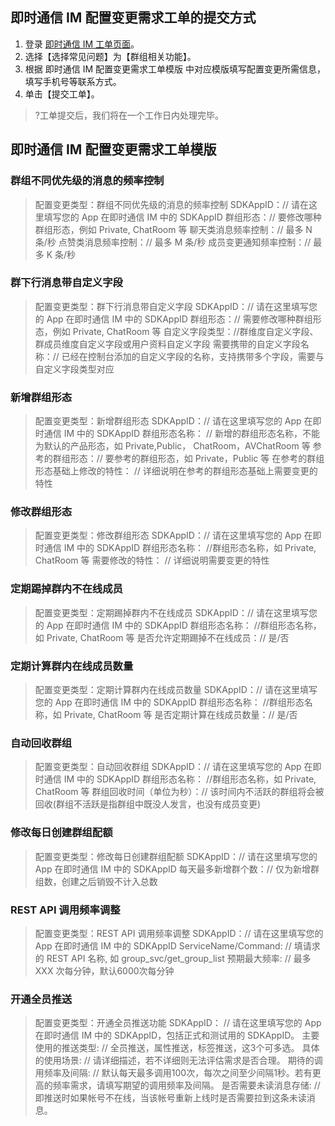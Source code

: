 ## 即时通信 IM 配置变更需求工单的提交方式
1. 登录 [即时通信 IM 工单页面](https://console.cloud.tencent.com/workorder/category?level1_id=29&level2_id=40&source=0&data_title=%E4%BA%91%E9%80%9A%E4%BF%A1%20%20IM&step=1)。
2. 选择【选择常见问题】为【群组相关功能】。
3. 根据 即时通信 IM 配置变更需求工单模版 中对应模版填写配置变更所需信息，填写手机号等联系方式。
4. 单击【提交工单】。
 >?工单提交后，我们将在一个工作日内处理完毕。

## 即时通信 IM 配置变更需求工单模版

### 群组不同优先级的消息的频率控制
> 配置变更类型：群组不同优先级的消息的频率控制
> SDKAppID：// 请在这里填写您的 App 在即时通信 IM 中的 SDKAppID
> 群组形态：// 要修改哪种群组形态，例如 Private, ChatRoom 等
> 聊天类消息频率控制：// 最多 N 条/秒
> 点赞类消息频率控制：// 最多 M 条/秒
> 成员变更通知频率控制：// 最多 K 条/秒

### 群下行消息带自定义字段
> 配置变更类型：群下行消息带自定义字段
> SDKAppID：// 请在这里填写您的 App 在即时通信 IM 中的 SDKAppID
> 群组形态：// 需要修改哪种群组形态，例如 Private, ChatRoom 等
> 自定义字段类型：//群维度自定义字段、群成员维度自定义字段或用户资料自定义字段
> 需要携带的自定义字段名称：// 已经在控制台添加的自定义字段的名称，支持携带多个字段，需要与自定义字段类型对应

### 新增群组形态
> 配置变更类型：新增群组形态
> SDKAppID：// 请在这里填写您的 App 在即时通信 IM 中的 SDKAppID
> 群组形态名称： // 新增的群组形态名称，不能为默认的产品形态，如 Private,Public， ChatRoom，AVChatRoom 等
> 参考的群组形态：// 要参考的群组形态，如 Private，Public 等
> 在参考的群组形态基础上修改的特性： // 详细说明在参考的群组形态基础上需要变更的特性


### 修改群组形态
> 配置变更类型：修改群组形态
> SDKAppID：// 请在这里填写您的 App 在即时通信 IM 中的 SDKAppID
> 群组形态名称： //群组形态名称，如 Private, ChatRoom 等
> 需要修改的特性： // 详细说明需要变更的特性


### 定期踢掉群内不在线成员
> 配置变更类型：定期踢掉群内不在线成员
> SDKAppID：// 请在这里填写您的 App 在即时通信 IM 中的 SDKAppID
> 群组形态名称： //群组形态名称，如 Private, ChatRoom 等
> 是否允许定期踢掉不在线成员：// 是/否


### 定期计算群内在线成员数量
> 配置变更类型：定期计算群内在线成员数量
> SDKAppID：// 请在这里填写您的 App 在即时通信 IM 中的 SDKAppID
> 群组形态名称： //群组形态名称，如 Private, ChatRoom 等
> 是否定期计算在线成员数量：// 是/否

### 自动回收群组
> 配置变更类型：自动回收群组
> SDKAppID：// 请在这里填写您的 App 在即时通信 IM 中的 SDKAppID
> 群组形态名称： //群组形态名称，如 Private, ChatRoom 等
> 群组回收时间（单位为秒）：// 该时间内不活跃的群组将会被回收(群组不活跃是指群组中既没人发言，也没有成员变更)

### 修改每日创建群组配额
> 配置变更类型：修改每日创建群组配额
> SDKAppID：// 请在这里填写您的 App 在即时通信 IM 中的 SDKAppID
> 每天最多新增群个数：// 仅为新增群组数，创建之后销毁不计入总数

### REST API 调用频率调整
> 配置变更类型：REST API 调用频率调整
> SDKAppID：// 请在这里填写您的 App 在即时通信 IM 中的 SDKAppID
> ServiceName/Command: // 填请求的 REST API 名称, 如 group_svc/get_group_list
> 预期最大频率: // 最多 XXX 次每分钟，默认6000次每分钟

### 开通全员推送
> 配置变更类型：开通全员推送功能
> SDKAppID：            // 请在这里填写您的 App 在即时通信 IM 中的 SDKAppID，包括正式和测试用的 SDKAppID。
> 主要使用的推送类型:    // 全员推送，属性推送，标签推送，这3个可多选。
> 具体的使用场景:        // 请详细描述，若不详细则无法评估需求是否合理。
> 期待的调用频率及间隔:  // 默认每天最多调用100次，每次之间至少间隔1秒。若有更高的频率需求，请填写期望的调用频率及间隔。
> 是否需要未读消息存储:  // 即推送时如果帐号不在线，当该帐号重新上线时是否需要拉到这条未读消息。
